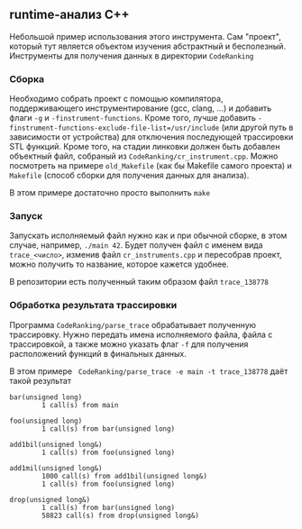 ## runtime-анализ C++

Небольшой пример использования этого инструмента. Сам "проект", который тут является объектом изучения абстрактный и бесполезный. Инструменты для получения данных в директории `CodeRanking`

### Сборка 

Необходимо собрать проект с помощью компилятора, поддерживающего инструментирование (gcc, clang, ...) и добавить флаги `-g` и `-finstrument-functions`. Кроме того, лучше добавить `-finstrument-functions-exclude-file-list=/usr/include` (или другой путь в зависимости от устройства) для отключения последующей трассировки STL функций. Кроме того, на стадии линковки должен быть добавлен объектный файл, собраный из `CodeRanking/cr_instrument.cpp`. Можно посмотреть на примере `old_Makefile` (как бы Makefile самого проекта) и `Makefile` (способ сборки для получения данных для анализа). 

В этом примере достаточно просто выполнить `make`

### Запуск

Запускать исполняемый файл нужно как и при обычной сборке, в этом случае, например, `./main 42`. Будет получен файл с именем вида `trace_<число>`, изменив файл `cr_instruments.cpp` и пересобрав проект, можно получить то название, которое кажется удобнее.

В репозитории есть полученный таким образом файл `trace_138778`

### Обработка результата трассировки

Программа `CodeRanking/parse_trace` обрабатывает полученную трассировку. Нужно передать имена исполняемого файла, файла с трассировкой, а также можно указать флаг `-f` для получения расположений функций в финальных данных. 

В этом примере ` CodeRanking/parse_trace -e main -t trace_138778` даёт такой результат

```
bar(unsigned long)
        1 call(s) from main

foo(unsigned long)
        1 call(s) from bar(unsigned long)

add1bil(unsigned long&)
        1 call(s) from foo(unsigned long)

add1mil(unsigned long&)
        1000 call(s) from add1bil(unsigned long&)
        1 call(s) from foo(unsigned long)

drop(unsigned long&)
        1 call(s) from bar(unsigned long)
        58823 call(s) from drop(unsigned long&)
```